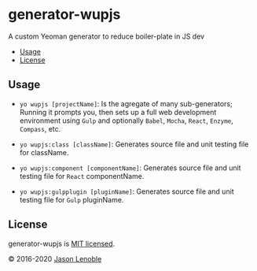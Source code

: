 # generator-wupjs

A custom Yeoman generator to reduce boiler-plate in JS dev

  * [Usage](#usage)
  * [License](#license)


## Usage

* `yo wupjs [projectName]`: Is the agregate of many sub-generators; Running it prompts you, then sets up a full web development environment using `Gulp` and optionally `Babel`, `Mocha`, `React`, `Enzyme`, `Compass`, etc.

* `yo wupjs:class [className]`: Generates source file and unit testing file for className.

* `yo wupjs:component [componentName]`: Generates source file and unit testing file for `React` componentName.

* `yo wupjs:gulpplugin [pluginName]`: Generates source file and unit testing file for `Gulp` pluginName.

## License

generator-wupjs is [MIT licensed](./LICENSE).

© 2016-2020 [Jason Lenoble](mailto:jason.lenoble@gmail.com)

